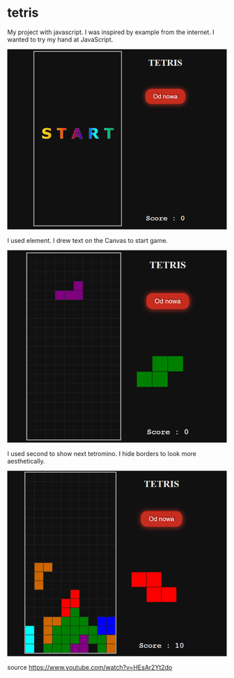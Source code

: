 # tetris
My project with javascript.
I was inspired by example from the internet. 
I wanted to try my hand at JavaScript.

<img src="first.png" alt="game">

I used <canvas> element. I drew text on the Canvas to start game.
 
<img src="second.png" alt="game">

 I used second <canvas> to show next tetromino. I hide borders to look more aesthetically. 
 
<img src="third.png" alt="game">

source
https://www.youtube.com/watch?v=HEsAr2Yt2do

